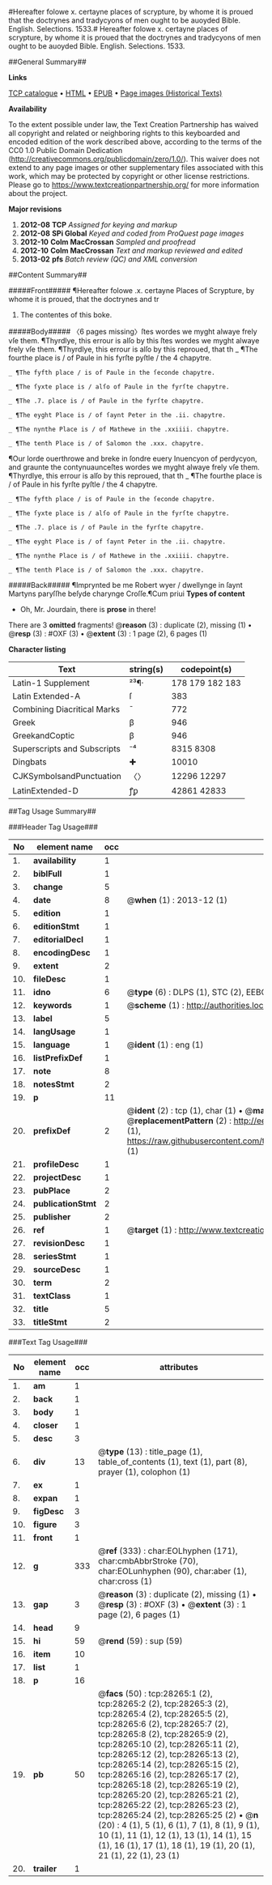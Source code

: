 #Hereafter folowe x. certayne places of scrypture, by whome it is proued that the doctrynes and tradycyons of men ought to be auoyded Bible. English. Selections. 1533.#
Hereafter folowe x. certayne places of scrypture, by whome it is proued that the doctrynes and tradycyons of men ought to be auoyded
Bible. English. Selections. 1533.

##General Summary##

**Links**

[TCP catalogue](http://www.ota.ox.ac.uk/tcp/)  • 
[HTML](http://tei.it.ox.ac.uk/tcp/Texts-HTML/free/A16/A16121.html)  • 
[EPUB](http://tei.it.ox.ac.uk/tcp/Texts-EPUB/free/A16/A16121.epub) • 
[Page images (Historical Texts)](https://historicaltexts.jisc.ac.uk/eebo-33143155e)

**Availability**

To the extent possible under law, the Text Creation Partnership has waived all copyright and related or neighboring rights to this keyboarded and encoded edition of the work described above, according to the terms of the CC0 1.0 Public Domain Dedication (http://creativecommons.org/publicdomain/zero/1.0/). This waiver does not extend to any page images or other supplementary files associated with this work, which may be protected by copyright or other license restrictions. Please go to https://www.textcreationpartnership.org/ for more information about the project.

**Major revisions**

1. __2012-08__ __TCP__ *Assigned for keying and markup*
1. __2012-08__ __SPi Global__ *Keyed and coded from ProQuest page images*
1. __2012-10__ __Colm MacCrossan__ *Sampled and proofread*
1. __2012-10__ __Colm MacCrossan__ *Text and markup reviewed and edited*
1. __2013-02__ __pfs__ *Batch review (QC) and XML conversion*

##Content Summary##

#####Front#####
¶Hereafter folowe .x. certayne Places of Scrypture, by whome it is proued, that the doctrynes and tr
1. The contentes of this boke.

#####Body#####
〈6 pages missing〉ſtes wordes we myght alwaye frely vſe them. ¶Thyrdlye, this errour is alſo by this ſtes wordes we myght alwaye frely vſe them. ¶Thyrdlye, this errour is alſo by this reproued, that th
    _ ¶The fourthe place is / of Paule in his fyrſte pyſtle / the 4 chapytre.

    _ ¶The fyfth place / is of Paule in the ſeconde chapytre.

    _ ¶The ſyxte place is / alſo of Paule in the fyrſte chapytre.

    _ ¶The .7. place is / of Paule in the fyrſte chapytre.

    _ ¶The eyght Place is / of ſaynt Peter in the .ii. chapytre.

    _ ¶The nynthe Place is / of Mathewe in the .xxiiii. chapytre.

    _ ¶The tenth Place is / of Salomon the .xxx. chapytre.
¶Our lorde ouerthrowe and breke in ſondre euery Inuencyon of perdycyon, and graunte the contynuaunceſtes wordes we myght alwaye frely vſe them. ¶Thyrdlye, this errour is alſo by this reproued, that th
    _ ¶The fourthe place is / of Paule in his fyrſte pyſtle / the 4 chapytre.

    _ ¶The fyfth place / is of Paule in the ſeconde chapytre.

    _ ¶The ſyxte place is / alſo of Paule in the fyrſte chapytre.

    _ ¶The .7. place is / of Paule in the fyrſte chapytre.

    _ ¶The eyght Place is / of ſaynt Peter in the .ii. chapytre.

    _ ¶The nynthe Place is / of Mathewe in the .xxiiii. chapytre.

    _ ¶The tenth Place is / of Salomon the .xxx. chapytre.

#####Back#####
¶Imprynted be me Robert wyer / dwellynge in ſaynt Martyns paryſſhe beſyde charynge Croſſe.¶Cum priui
**Types of content**

  * Oh, Mr. Jourdain, there is **prose** in there!

There are 3 **omitted** fragments! 
 @__reason__ (3) : duplicate (2), missing (1)  •  @__resp__ (3) : #OXF (3)  •  @__extent__ (3) : 1 page (2), 6 pages (1)

**Character listing**


|Text|string(s)|codepoint(s)|
|---|---|---|
|Latin-1 Supplement|²³¶·|178 179 182 183|
|Latin Extended-A|ſ|383|
|Combining             Diacritical Marks|̄|772|
|Greek|β|946|
|GreekandCoptic|β|946|
|Superscripts             and Subscripts|⁻⁴|8315 8308|
|Dingbats|✚|10010|
|CJKSymbolsandPunctuation|〈〉|12296 12297|
|LatinExtended-D|ꝭꝑ|42861 42833|

##Tag Usage Summary##

###Header Tag Usage###

|No|element name|occ|attributes|
|---|---|---|---|
|1.|__availability__|1||
|2.|__biblFull__|1||
|3.|__change__|5||
|4.|__date__|8| @__when__ (1) : 2013-12 (1)|
|5.|__edition__|1||
|6.|__editionStmt__|1||
|7.|__editorialDecl__|1||
|8.|__encodingDesc__|1||
|9.|__extent__|2||
|10.|__fileDesc__|1||
|11.|__idno__|6| @__type__ (6) : DLPS (1), STC (2), EEBO-CITATION (1), OCLC (1), VID (1)|
|12.|__keywords__|1| @__scheme__ (1) : http://authorities.loc.gov/ (1)|
|13.|__label__|5||
|14.|__langUsage__|1||
|15.|__language__|1| @__ident__ (1) : eng (1)|
|16.|__listPrefixDef__|1||
|17.|__note__|8||
|18.|__notesStmt__|2||
|19.|__p__|11||
|20.|__prefixDef__|2| @__ident__ (2) : tcp (1), char (1)  •  @__matchPattern__ (2) : ([0-9\-]+):([0-9IVX]+) (1), (.+) (1)  •  @__replacementPattern__ (2) : http://eebo.chadwyck.com/downloadtiff?vid=$1&page=$2 (1), https://raw.githubusercontent.com/textcreationpartnership/Texts/master/tcpchars.xml#$1 (1)|
|21.|__profileDesc__|1||
|22.|__projectDesc__|1||
|23.|__pubPlace__|2||
|24.|__publicationStmt__|2||
|25.|__publisher__|2||
|26.|__ref__|1| @__target__ (1) : http://www.textcreationpartnership.org/docs/. (1)|
|27.|__revisionDesc__|1||
|28.|__seriesStmt__|1||
|29.|__sourceDesc__|1||
|30.|__term__|2||
|31.|__textClass__|1||
|32.|__title__|5||
|33.|__titleStmt__|2||


###Text Tag Usage###

|No|element name|occ|attributes|
|---|---|---|---|
|1.|__am__|1||
|2.|__back__|1||
|3.|__body__|1||
|4.|__closer__|1||
|5.|__desc__|3||
|6.|__div__|13| @__type__ (13) : title_page (1), table_of_contents (1), text (1), part (8), prayer (1), colophon (1)|
|7.|__ex__|1||
|8.|__expan__|1||
|9.|__figDesc__|3||
|10.|__figure__|3||
|11.|__front__|1||
|12.|__g__|333| @__ref__ (333) : char:EOLhyphen (171), char:cmbAbbrStroke (70), char:EOLunhyphen (90), char:aber (1), char:cross (1)|
|13.|__gap__|3| @__reason__ (3) : duplicate (2), missing (1)  •  @__resp__ (3) : #OXF (3)  •  @__extent__ (3) : 1 page (2), 6 pages (1)|
|14.|__head__|9||
|15.|__hi__|59| @__rend__ (59) : sup (59)|
|16.|__item__|10||
|17.|__list__|1||
|18.|__p__|16||
|19.|__pb__|50| @__facs__ (50) : tcp:28265:1 (2), tcp:28265:2 (2), tcp:28265:3 (2), tcp:28265:4 (2), tcp:28265:5 (2), tcp:28265:6 (2), tcp:28265:7 (2), tcp:28265:8 (2), tcp:28265:9 (2), tcp:28265:10 (2), tcp:28265:11 (2), tcp:28265:12 (2), tcp:28265:13 (2), tcp:28265:14 (2), tcp:28265:15 (2), tcp:28265:16 (2), tcp:28265:17 (2), tcp:28265:18 (2), tcp:28265:19 (2), tcp:28265:20 (2), tcp:28265:21 (2), tcp:28265:22 (2), tcp:28265:23 (2), tcp:28265:24 (2), tcp:28265:25 (2)  •  @__n__ (20) : 4 (1), 5 (1), 6 (1), 7 (1), 8 (1), 9 (1), 10 (1), 11 (1), 12 (1), 13 (1), 14 (1), 15 (1), 16 (1), 17 (1), 18 (1), 19 (1), 20 (1), 21 (1), 22 (1), 23 (1)|
|20.|__trailer__|1||
